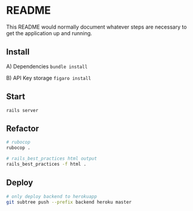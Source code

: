 # README

This README would normally document whatever steps are necessary to get the
application up and running.

## Install
A) Dependencies
 `bundle install`

B) API Key storage 
 `figaro install `

## Start
`rails server`

## Refactor
```bash
# rubocop
rubocop .

# rails_best_practices html output
rails_best_practices -f html .
```

## Deploy
```bash
# only deploy backend to herokuapp
git subtree push --prefix backend heroku master
```

